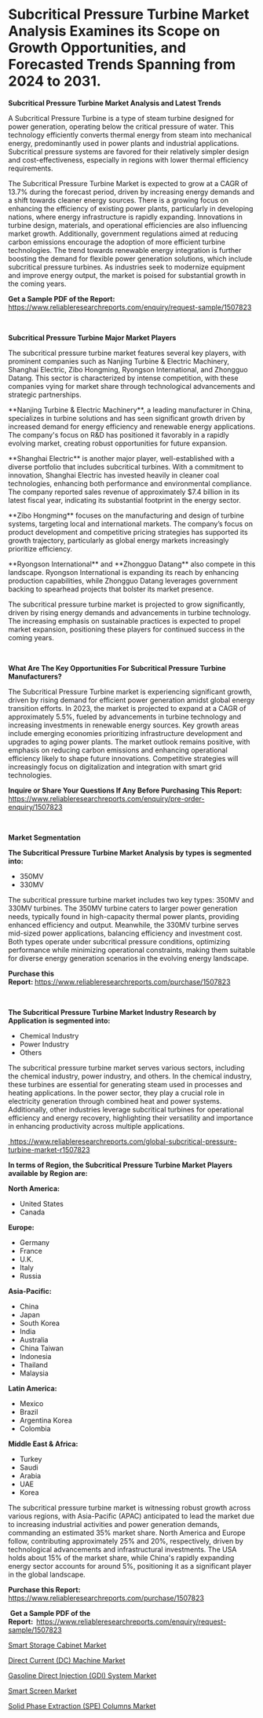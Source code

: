 <p><h1>Subcritical Pressure Turbine Market Analysis Examines its Scope on Growth Opportunities, and Forecasted Trends Spanning from 2024 to 2031.</h1></p><p><strong>Subcritical Pressure Turbine Market Analysis and Latest Trends</strong></p>
<p><p>A Subcritical Pressure Turbine is a type of steam turbine designed for power generation, operating below the critical pressure of water. This technology efficiently converts thermal energy from steam into mechanical energy, predominantly used in power plants and industrial applications. Subcritical pressure systems are favored for their relatively simpler design and cost-effectiveness, especially in regions with lower thermal efficiency requirements.</p><p>The Subcritical Pressure Turbine Market is expected to grow at a CAGR of 13.7% during the forecast period, driven by increasing energy demands and a shift towards cleaner energy sources. There is a growing focus on enhancing the efficiency of existing power plants, particularly in developing nations, where energy infrastructure is rapidly expanding. Innovations in turbine design, materials, and operational efficiencies are also influencing market growth. Additionally, government regulations aimed at reducing carbon emissions encourage the adoption of more efficient turbine technologies. The trend towards renewable energy integration is further boosting the demand for flexible power generation solutions, which include subcritical pressure turbines. As industries seek to modernize equipment and improve energy output, the market is poised for substantial growth in the coming years.</p></p>
<p><strong>Get a Sample PDF of the Report:&nbsp;</strong> <a href="https://www.reliableresearchreports.com/enquiry/request-sample/1507823">https://www.reliableresearchreports.com/enquiry/request-sample/1507823</a></p>
<p>&nbsp;</p>
<p><strong>Subcritical Pressure Turbine Major Market Players</strong></p>
<p><p>The subcritical pressure turbine market features several key players, with prominent companies such as Nanjing Turbine & Electric Machinery, Shanghai Electric, Zibo Hongming, Ryongson International, and Zhongguo Datang. This sector is characterized by intense competition, with these companies vying for market share through technological advancements and strategic partnerships.</p><p>**Nanjing Turbine & Electric Machinery**, a leading manufacturer in China, specializes in turbine solutions and has seen significant growth driven by increased demand for energy efficiency and renewable energy applications. The company's focus on R&D has positioned it favorably in a rapidly evolving market, creating robust opportunities for future expansion.</p><p>**Shanghai Electric** is another major player, well-established with a diverse portfolio that includes subcritical turbines. With a commitment to innovation, Shanghai Electric has invested heavily in cleaner coal technologies, enhancing both performance and environmental compliance. The company reported sales revenue of approximately $7.4 billion in its latest fiscal year, indicating its substantial footprint in the energy sector.</p><p>**Zibo Hongming** focuses on the manufacturing and design of turbine systems, targeting local and international markets. The company’s focus on product development and competitive pricing strategies has supported its growth trajectory, particularly as global energy markets increasingly prioritize efficiency.</p><p>**Ryongson International** and **Zhongguo Datang** also compete in this landscape. Ryongson International is expanding its reach by enhancing production capabilities, while Zhongguo Datang leverages government backing to spearhead projects that bolster its market presence.</p><p>The subcritical pressure turbine market is projected to grow significantly, driven by rising energy demands and advancements in turbine technology. The increasing emphasis on sustainable practices is expected to propel market expansion, positioning these players for continued success in the coming years.</p></p>
<p>&nbsp;</p>
<p><strong>What Are The Key Opportunities For Subcritical Pressure Turbine Manufacturers?</strong></p>
<p><p>The Subcritical Pressure Turbine market is experiencing significant growth, driven by rising demand for efficient power generation amidst global energy transition efforts. In 2023, the market is projected to expand at a CAGR of approximately 5.5%, fueled by advancements in turbine technology and increasing investments in renewable energy sources. Key growth areas include emerging economies prioritizing infrastructure development and upgrades to aging power plants. The market outlook remains positive, with emphasis on reducing carbon emissions and enhancing operational efficiency likely to shape future innovations. Competitive strategies will increasingly focus on digitalization and integration with smart grid technologies.</p></p>
<p><strong>Inquire or Share Your Questions If Any Before Purchasing This Report:</strong> <a href="https://www.reliableresearchreports.com/enquiry/pre-order-enquiry/1507823">https://www.reliableresearchreports.com/enquiry/pre-order-enquiry/1507823</a></p>
<p>&nbsp;</p>
<p><strong>Market Segmentation</strong></p>
<p><strong>The Subcritical Pressure Turbine Market Analysis by types is segmented into:</strong></p>
<p><ul><li>350MV</li><li>330MV</li></ul></p>
<p><p>The subcritical pressure turbine market includes two key types: 350MV and 330MV turbines. The 350MV turbine caters to larger power generation needs, typically found in high-capacity thermal power plants, providing enhanced efficiency and output. Meanwhile, the 330MV turbine serves mid-sized power applications, balancing efficiency and investment cost. Both types operate under subcritical pressure conditions, optimizing performance while minimizing operational constraints, making them suitable for diverse energy generation scenarios in the evolving energy landscape.</p></p>
<p><strong>Purchase this Report:&nbsp;</strong><a href="https://www.reliableresearchreports.com/purchase/1507823">https://www.reliableresearchreports.com/purchase/1507823</a></p>
<p>&nbsp;</p>
<p><strong>The Subcritical Pressure Turbine Market Industry Research by Application is segmented into:</strong></p>
<p><ul><li>Chemical Industry</li><li>Power Industry</li><li>Others</li></ul></p>
<p><p>The subcritical pressure turbine market serves various sectors, including the chemical industry, power industry, and others. In the chemical industry, these turbines are essential for generating steam used in processes and heating applications. In the power sector, they play a crucial role in electricity generation through combined heat and power systems. Additionally, other industries leverage subcritical turbines for operational efficiency and energy recovery, highlighting their versatility and importance in enhancing productivity across multiple applications.</p></p>
<p><a href="https://www.reliableresearchreports.com/global-subcritical-pressure-turbine-market-r1507823">&nbsp;https://www.reliableresearchreports.com/global-subcritical-pressure-turbine-market-r1507823</a></p>
<p><strong>In terms of Region, the Subcritical Pressure Turbine Market Players available by Region are:</strong></p>
<p>
    <p> <strong> North America: </strong>
        <ul>
            <li>United States</li>
            <li>Canada</li>
        </ul>
        </p> 
    <p> <strong> Europe: </strong>
        <ul>
            <li>Germany</li>
            <li>France</li>
            <li>U.K.</li>
            <li>Italy</li>
            <li>Russia</li>
        </ul>
        </p> 
    <p> <strong> Asia-Pacific: </strong>
        <ul>
            <li>China</li>
            <li>Japan</li>
            <li>South Korea</li>
            <li>India</li>
            <li>Australia</li>
            <li>China Taiwan</li>
            <li>Indonesia</li>
            <li>Thailand</li>
            <li>Malaysia</li>
        </ul>
        </p> 
    <p> <strong> Latin America: </strong>
        <ul>
            <li>Mexico</li>
            <li>Brazil</li>
            <li>Argentina Korea</li>
            <li>Colombia</li>
        </ul>
        </p> 
    <p> <strong> Middle East & Africa: </strong>
        <ul>
            <li>Turkey</li>
            <li>Saudi</li>
            <li>Arabia</li>
            <li>UAE</li>
            <li>Korea</li>
        </ul>
    </p>
    </p>
<p><p>The subcritical pressure turbine market is witnessing robust growth across various regions, with Asia-Pacific (APAC) anticipated to lead the market due to increasing industrial activities and power generation demands, commanding an estimated 35% market share. North America and Europe follow, contributing approximately 25% and 20%, respectively, driven by technological advancements and infrastructural investments. The USA holds about 15% of the market share, while China's rapidly expanding energy sector accounts for around 5%, positioning it as a significant player in the global landscape.</p></p>
<p><strong>Purchase this Report: </strong><a href="https://www.reliableresearchreports.com/purchase/1507823">https://www.reliableresearchreports.com/purchase/1507823</a></p>
<p>&nbsp;<strong>Get a Sample PDF of the Report:&nbsp;&nbsp;</strong><a href="https://www.reliableresearchreports.com/enquiry/request-sample/1507823">https://www.reliableresearchreports.com/enquiry/request-sample/1507823</a></p>
<p><strong></strong></p>
<p><p><a href="https://www.linkedin.com/pulse/smart-storage-cabinet-market-growth-segmentation-regional-analysis-id5ie?trackingId=fzcPVMTfQ8mqD4bTopdIaQ%3D%3D">Smart Storage Cabinet Market</a></p><p><a href="https://github.com/provorikovar/Market-Research-Report-List-6/blob/main/direct-current-dc-machine-market.md">Direct Current (DC) Machine Market</a></p><p><a href="https://medium.com/@tessfeeney/strategic-insights-into-global-gasoline-direct-injection-gdl-system-market-trends-2024-2031-24f4901cad63?postPublishedType=repub">Gasoline Direct Injection (GDl) System Market</a></p><p><a href="https://www.linkedin.com/pulse/global-smart-screen-market-sector-types-applications-player-strategies-zvole?trackingId=TBU4K%2FgBQnGwGJ2Hc20csA%3D%3D">Smart Screen Market</a></p><p><a href="https://medium.com/@tessfeeney/solid-phase-extraction-spe-columns-market-forecast-global-market-trends-and-analysis-from-2024-b1ab3847da5c">Solid Phase Extraction (SPE) Columns Market</a></p></p>